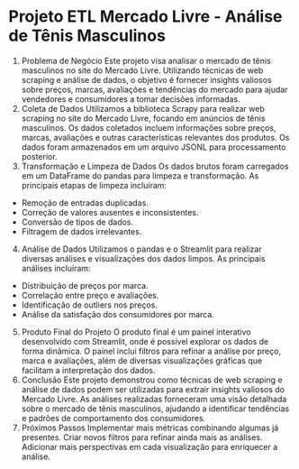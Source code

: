 # Projeto ETL Mercado Livre - Análise de Tênis Masculinos

1. Problema de Negócio
Este projeto visa analisar o mercado de tênis masculinos no site do Mercado Livre. Utilizando técnicas de web scraping e análise de dados, o objetivo é fornecer insights valiosos sobre preços, marcas, avaliações e tendências do mercado para ajudar vendedores e consumidores a tomar decisões informadas.
2. Coleta de Dados
Utilizamos a biblioteca Scrapy para realizar web scraping no site do Mercado Livre, focando em anúncios de tênis masculinos. Os dados coletados incluem informações sobre preços, marcas, avaliações e outras características relevantes dos produtos. Os dados foram armazenados em um arquivo JSONL para processamento posterior.
3. Transformação e Limpeza de Dados
Os dados brutos foram carregados em um DataFrame do pandas para limpeza e transformação. As principais etapas de limpeza incluíram:

- Remoção de entradas duplicadas.
- Correção de valores ausentes e inconsistentes.
- Conversão de tipos de dados.
- Filtragem de dados irrelevantes.

4. Análise de Dados
Utilizamos o pandas e o Streamlit para realizar diversas análises e visualizações dos dados limpos. As principais análises incluíram:

- Distribuição de preços por marca.
- Correlação entre preço e avaliações.
- Identificação de outliers nos preços.
- Análise da satisfação dos consumidores por marca.
5. Produto Final do Projeto
O produto final é um painel interativo desenvolvido com Streamlit, onde é possível explorar os dados de forma dinâmica. O painel inclui filtros para refinar a análise por preço, marca e avaliações, além de diversas visualizações gráficas que facilitam a interpretação dos dados.
6. Conclusão
Este projeto demonstrou como técnicas de web scraping e análise de dados podem ser utilizadas para extrair insights valiosos do Mercado Livre. As análises realizadas forneceram uma visão detalhada sobre o mercado de tênis masculinos, ajudando a identificar tendências e padrões de comportamento dos consumidores.
7. Próximos Passos
Implementar mais métricas combinando algumas já presentes.
Criar novos filtros para refinar ainda mais as análises.
Adicionar mais perspectivas em cada visualização para enriquecer a análise.
